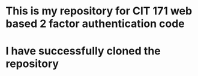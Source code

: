 # This is my repository for CIT 171 web based 2 factor authentication code
# I have successfully cloned the repository
